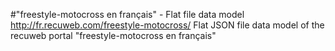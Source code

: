 #"freestyle-motocross en français" - Flat file data model
http://fr.recuweb.com/freestyle-motocross/
Flat JSON file data model of the recuweb portal "freestyle-motocross en français"

